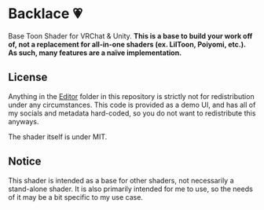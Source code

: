 # Backlace 💗
Base Toon Shader for VRChat & Unity. **This is a base to build your work off of, not a replacement for all-in-one shaders (ex. LilToon, Poiyomi, etc.). As such, many features are a naïve implementation.**

## License

Anything in the [Editor](https://github.com/kleineluka/backlace/tree/main/Resources/Luka_Backlace/Editor) folder in this repository is strictly not for redistribution under any circumstances. This code is provided as a demo UI, and has all of my socials and metadata hard-coded, so you do not want to redistribute this anyways.

The shader itself is under MIT.

## Notice

This shader is intended as a base for other shaders, not necessarily a stand-alone shader. It is also primarily intended for me to use, so the needs of it may be a bit specific to my use case.

